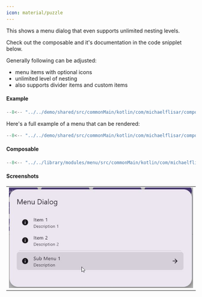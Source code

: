 ```yaml
---
icon: material/puzzle
---
```


This shows a menu dialog that even supports unlimited nesting levels.

Check out the composable and it's documentation in the code snipplet below.

Generally following can be adjusted:

* menu items with optional icons
* unlimited level of nesting
* also supports divider items and custom items

#### Example

```kotlin
--8<-- "../../demo/shared/src/commonMain/kotlin/com/michaelflisar/composedialogs/demo/demos/MenuDemos.kt:demo-menu"
```

Here's a full example of a menu that can be rendered:

```kotlin
--8<-- "../../demo/shared/src/commonMain/kotlin/com/michaelflisar/composedialogs/demo/demos/MenuDemos.kt:demo-menu-items"
```

#### Composable

```kotlin
--8<-- "../../library/modules/menu/src/commonMain/kotlin/com/michaelflisar/composedialogs/dialogs/menu/DialogMenu.kt:constructor"
```

#### Screenshots

|                                                   |
|---------------------------------------------------|
| ![Screenshot](../screenshots/menu/demo_menu1.jpg) |